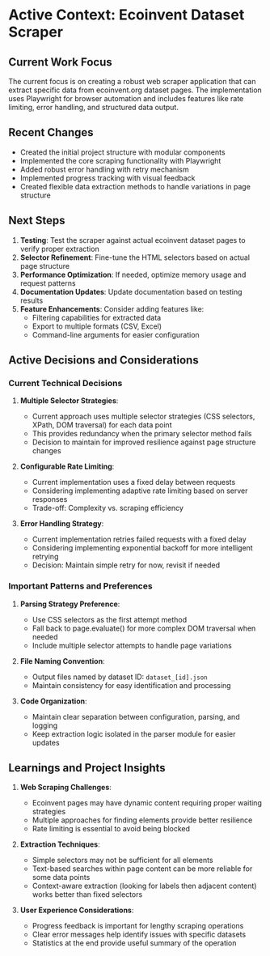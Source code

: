 # Active Context: Ecoinvent Dataset Scraper

## Current Work Focus
The current focus is on creating a robust web scraper application that can extract specific data from ecoinvent.org dataset pages. The implementation uses Playwright for browser automation and includes features like rate limiting, error handling, and structured data output.

## Recent Changes
- Created the initial project structure with modular components
- Implemented the core scraping functionality with Playwright
- Added robust error handling with retry mechanism
- Implemented progress tracking with visual feedback
- Created flexible data extraction methods to handle variations in page structure

## Next Steps
1. **Testing**: Test the scraper against actual ecoinvent dataset pages to verify proper extraction
2. **Selector Refinement**: Fine-tune the HTML selectors based on actual page structure
3. **Performance Optimization**: If needed, optimize memory usage and request patterns
4. **Documentation Updates**: Update documentation based on testing results
5. **Feature Enhancements**: Consider adding features like:
   - Filtering capabilities for extracted data
   - Export to multiple formats (CSV, Excel)
   - Command-line arguments for easier configuration

## Active Decisions and Considerations

### Current Technical Decisions
1. **Multiple Selector Strategies**:
   - Current approach uses multiple selector strategies (CSS selectors, XPath, DOM traversal) for each data point
   - This provides redundancy when the primary selector method fails
   - Decision to maintain for improved resilience against page structure changes

2. **Configurable Rate Limiting**:
   - Current implementation uses a fixed delay between requests
   - Considering implementing adaptive rate limiting based on server responses
   - Trade-off: Complexity vs. scraping efficiency

3. **Error Handling Strategy**:
   - Current implementation retries failed requests with a fixed delay
   - Considering implementing exponential backoff for more intelligent retrying
   - Decision: Maintain simple retry for now, revisit if needed

### Important Patterns and Preferences
1. **Parsing Strategy Preference**:
   - Use CSS selectors as the first attempt method
   - Fall back to page.evaluate() for more complex DOM traversal when needed
   - Include multiple selector attempts to handle page variations

2. **File Naming Convention**:
   - Output files named by dataset ID: `dataset_[id].json`
   - Maintain consistency for easy identification and processing

3. **Code Organization**:
   - Maintain clear separation between configuration, parsing, and logging
   - Keep extraction logic isolated in the parser module for easier updates

## Learnings and Project Insights
1. **Web Scraping Challenges**:
   - Ecoinvent pages may have dynamic content requiring proper waiting strategies
   - Multiple approaches for finding elements provide better resilience
   - Rate limiting is essential to avoid being blocked

2. **Extraction Techniques**:
   - Simple selectors may not be sufficient for all elements
   - Text-based searches within page content can be more reliable for some data points
   - Context-aware extraction (looking for labels then adjacent content) works better than fixed selectors

3. **User Experience Considerations**:
   - Progress feedback is important for lengthy scraping operations
   - Clear error messages help identify issues with specific datasets
   - Statistics at the end provide useful summary of the operation
